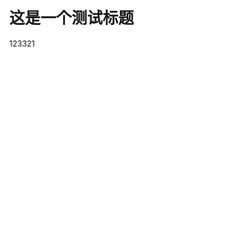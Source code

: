 # 这是一个测试标题
123321


<html>
    <div style="width:100%; height:350px;border:none;text-align:center">
		<iframe allowtransparency="yes" frameborder="0" width="300" height="300" src="comment.html"></iframe>
	</div>
</html>
















